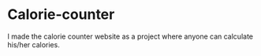 # Calorie-counter
I made the calorie counter website as a project where anyone can calculate his/her calories.
